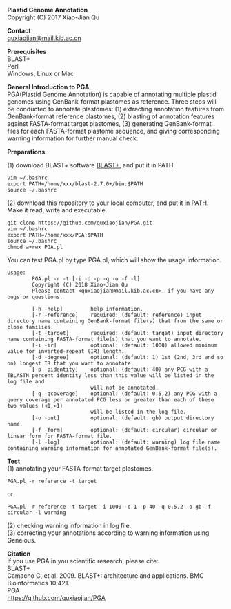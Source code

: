 **Plastid Genome Annotation**<br />
Copyright (C) 2017 Xiao-Jian Qu<br />

**Contact**<br />
quxiaojian@mail.kib.ac.cn<br />

**Prerequisites**<br />
BLAST+<br />
Perl<br />
Windows, Linux or Mac<br />

**General Introduction to PGA**<br />
PGA(Plastid Genome Annotation) is capable of annotating multiple plastid genomes using GenBank-format plastomes as reference. Three steps will be conducted to annotate plastomes: (1) extracting annotation features from GenBank-format reference plastomes, (2) blasting of annotation features against FASTA-format target plastomes, (3) generating GenBank-format files for each FASTA-format plastome sequence, and giving corresponding warning information for further manual check.<br />

**Preparations**<br />

(1) download BLAST+ software [BLAST+](https://blast.ncbi.nlm.nih.gov/Blast.cgi?CMD=Web&PAGE_TYPE=BlastDocs&DOC_TYPE=Download), and put it in PATH.<br />
```
vim ~/.bashrc
export PATH=/home/xxx/blast-2.7.0+/bin:$PATH
source ~/.bashrc
```
(2) download this repository to your local computer, and put it in PATH. Make it read, write and executable.<br />
```
git clone https://github.com/quxiaojian/PGA.git
vim ~/.bashrc
export PATH=/home/xxx/PGA:$PATH
source ~/.bashrc
chmod a+rwx PGA.pl
```

You can test PGA.pl by type PGA.pl, which will show the usage information.<br />
```
Usage:
        PGA.pl -r -t [-i -d -p -q -o -f -l]
        Copyright (C) 2018 Xiao-Jian Qu
        Please contact <quxiaojian@mail.kib.ac.cn>, if you have any bugs or questions.

        [-h -help]         help information.
        [-r -reference]    required: (default: reference) input directory name containing GenBank-format file(s) that from the same or close families.
        [-t -target]       required: (default: target) input directory name containing FASTA-format file(s) that you want to annotate.
        [-i -ir]           optional: (default: 1000) allowed minimum value for inverted-repeat (IR) length.
        [-d -degree]       optional: (default: 1) 1st (2nd, 3rd and so on) longest IR that you want to annotate.
        [-p -pidentity]    optional: (default: 40) any PCG with a TBLASTN percent identity less than this value will be listed in the log file and
                           will not be annotated.
        [-q -qcoverage]    optional: (default: 0.5,2) any PCG with a query coverage per annotated PCG less or greater than each of these two values (<1,>1)
                           will be listed in the log file.
        [-o -out]          optional: (default: gb) output directory name.
        [-f -form]         optional: (default: circular) circular or linear form for FASTA-format file.
        [-l -log]          optional: (default: warning) log file name containing warning information for annotated GenBank-format file(s).
```

**Test**<br />
(1) annotating your FASTA-format target plastomes.<br />
```
PGA.pl -r reference -t target
```
or
```
PGA.pl -r reference -t target -i 1000 -d 1 -p 40 -q 0.5,2 -o gb -f circular -l warning
```

(2) checking warning information in log file.<br />
(3) correcting your annotations according to warning information using Geneious.<br />

**Citation**<br />
If you use PGA in you scientific research, please cite:<br />
BLAST+<br />
Camacho C, et al. 2009. BLAST+: architecture and applications. BMC Bioinformatics 10:421.<br />
PGA<br />
https://github.com/quxiaojian/PGA<br />
